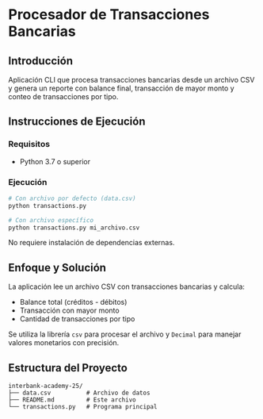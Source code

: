 # Procesador de Transacciones Bancarias

## Introducción

Aplicación CLI que procesa transacciones bancarias desde un archivo CSV y genera un reporte con balance final, transacción de mayor monto y conteo de transacciones por tipo.

## Instrucciones de Ejecución

### Requisitos
- Python 3.7 o superior

### Ejecución
```bash
# Con archivo por defecto (data.csv)
python transactions.py

# Con archivo específico
python transactions.py mi_archivo.csv
```

No requiere instalación de dependencias externas.

## Enfoque y Solución

La aplicación lee un archivo CSV con transacciones bancarias y calcula:
- Balance total (créditos - débitos)
- Transacción con mayor monto
- Cantidad de transacciones por tipo

Se utiliza la librería `csv` para procesar el archivo y `Decimal` para manejar valores monetarios con precisión.

## Estructura del Proyecto

```
interbank-academy-25/
├── data.csv          # Archivo de datos
├── README.md         # Este archivo
└── transactions.py   # Programa principal
```
